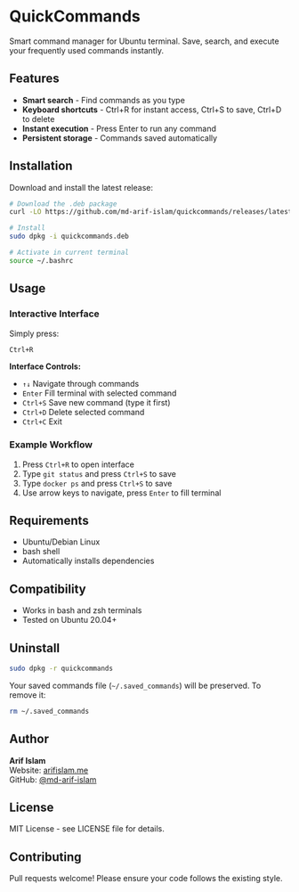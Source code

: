 # QuickCommands

Smart command manager for Ubuntu terminal. Save, search, and execute your frequently used commands instantly.

## Features

- **Smart search** - Find commands as you type
- **Keyboard shortcuts** - Ctrl+R for instant access, Ctrl+S to save, Ctrl+D to delete
- **Instant execution** - Press Enter to run any command
- **Persistent storage** - Commands saved automatically

## Installation

Download and install the latest release:

```bash
# Download the .deb package
curl -LO https://github.com/md-arif-islam/quickcommands/releases/latest/download/quickcommands.deb

# Install
sudo dpkg -i quickcommands.deb

# Activate in current terminal
source ~/.bashrc
```

## Usage

### Interactive Interface

Simply press:

```bash
Ctrl+R
```

**Interface Controls:**

- `↑↓` Navigate through commands
- `Enter` Fill terminal with selected command
- `Ctrl+S` Save new command (type it first)
- `Ctrl+D` Delete selected command
- `Ctrl+C` Exit

### Example Workflow

1. Press `Ctrl+R` to open interface
2. Type `git status` and press `Ctrl+S` to save
3. Type `docker ps` and press `Ctrl+S` to save
4. Use arrow keys to navigate, press `Enter` to fill terminal

## Requirements

- Ubuntu/Debian Linux
- bash shell
- Automatically installs dependencies

## Compatibility

- Works in bash and zsh terminals
- Tested on Ubuntu 20.04+

## Uninstall

```bash
sudo dpkg -r quickcommands
```

Your saved commands file (`~/.saved_commands`) will be preserved. To remove it:

```bash
rm ~/.saved_commands
```

## Author

**Arif Islam**  
Website: [arifislam.me](https://arifislam.me)  
GitHub: [@md-arif-islam](https://github.com/md-arif-islam)

## License

MIT License - see LICENSE file for details.

## Contributing

Pull requests welcome! Please ensure your code follows the existing style.
